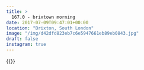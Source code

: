 ```yaml
---
title: >
  167.0 - brixtown morning
date: 2017-07-09T09:47:01+00:00
location: "Brixton, South London"
image: "/img/d42dfd823eb7c6e5947661eb89eb0843.jpg"
draft: false
instagram: true
---
```


{{<photo src="/img/d42dfd823eb7c6e5947661eb89eb0843.jpg">}}
